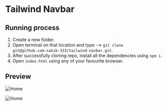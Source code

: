 # Tailwind Navbar

## Running process

1. Create a new folder.
2. Open terminal on that location and type --> `git clone git@github.com:sakib-333/tailwind-navbar.git`.
3. After successfully cloning repo, install all the dependencies using `npm i`.
4. Open `index.html` using any of your favourite browser.

## Preview

![Home](https://i.imgur.com/fksznK3.png)

![Home](https://i.imgur.com/fe32JTQ.png)
